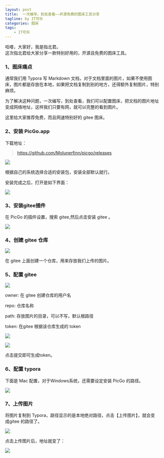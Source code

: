 ```yaml
---
layout: post
title:  一次编写，到处查看——开源免费的图床工具分享
tagline: by IT可乐
categories: 图床
tags: 
    - IT可乐
---
```


哈喽，大家好，我是指北君。  
这次指北君给大家分享一款特别好用的，开源且免费的图床工具。

<!--more-->  
### 1、图床痛点

通常我们用 Typora 写 Markdown 文档，对于文档里面的图片，如果不使用图床，图片都是存放在本地，如果把文档复制到别的地方，还得额外复制图片，特别麻烦。

为了解决这种问题，一次编写，到处查看，我们可以配置图床，把文档的图片地址变成网络地址，这样我们只要有网，就可以完整的看到图片。

这里给大家推荐免费，而且网速特别好的 gitee 图床。



### 2、安装 PicGo.app

下载地址：

> https://github.com/Molunerfinn/picgo/releases



![](http://www.javanorth.cn/assets/images/2021/itcore/picgo-00-00.png)  

根据自己的系统选择合适的安装包，安装全部默认就行。

安装完成之后，打开是如下界面：

![](http://www.javanorth.cn/assets/images/2021/itcore/picgo-00-01.png)  



### 3、安装gitee插件

在 PicGo 的插件设置，搜索 gitee,然后点击安装 gitee 。

![](http://www.javanorth.cn/assets/images/2021/itcore/picgo-00-02.png)  



### 4、创建 gitee 仓库

![](http://www.javanorth.cn/assets/images/2021/itcore/picgo-00-03.png)  

在 gitee 上面创建一个仓库，用来存放我们上传的图片。



### 5、配置 gitee

![](http://www.javanorth.cn/assets/images/2021/itcore/picgo-00-04.png)  

owner: 在 gitee 创建仓库的用户名

repo: 仓库名称

path: 存放图片的目录，可以不写，默认根路径

token: 在gitee 根据该仓库生成的 token

![](http://www.javanorth.cn/assets/images/2021/itcore/picgo-00-05.png)  

![](http://www.javanorth.cn/assets/images/2021/itcore/picgo-00-06.png)  

点击提交即可生成token。



### 6、配置 typora

下面是 Mac 配置，对于Windows系统，还需要设定安装 PicGo 的路径。

![](http://www.javanorth.cn/assets/images/2021/itcore/picgo-00-07.png)  

### 7、上传图片

将图片复制到 Typora，路径显示的是本地绝对路径，点击【上传图片】，就会变成gitee 的路径了。

![](http://www.javanorth.cn/assets/images/2021/itcore/picgo-00-08.png)  

点击上传图片后，地址就变了：

![](http://www.javanorth.cn/assets/images/2021/itcore/picgo-00-09.png)  

